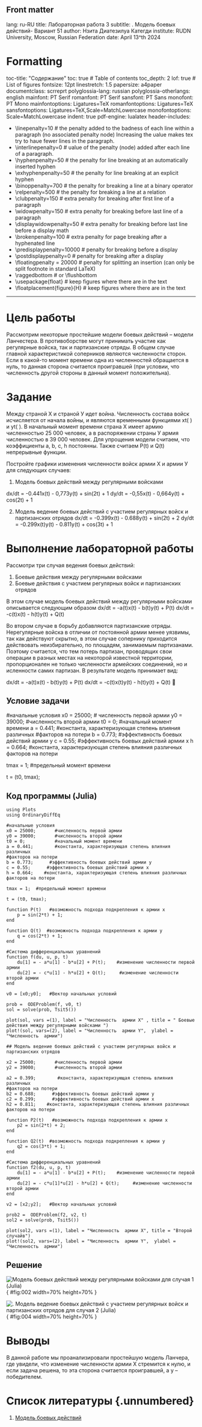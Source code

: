 ## Front matter
lang: ru-RU
title: 
        Лабораторная работа 3
subtitle: . Модель боевых действий- Вариант 51
author: Нзита Диатезилуа Категди
institute: RUDN University, Moscow, Russian Federation
date: April 13^th 2024


# Formatting
toc-title: "Содержание"
toc: true # Table of contents
toc_depth: 2
lof: true # List of figures
fontsize: 12pt
linestretch: 1.5
papersize: a4paper
documentclass: scrreprt
polyglossia-lang: russian
polyglossia-otherlangs: english
mainfont: PT Serif
romanfont: PT Serif
sansfont: PT Sans
monofont: PT Mono
mainfontoptions: Ligatures=TeX
romanfontoptions: Ligatures=TeX
sansfontoptions: Ligatures=TeX,Scale=MatchLowercase
monofontoptions: Scale=MatchLowercase
indent: true
pdf-engine: lualatex
header-includes:
  - \linepenalty=10 # the penalty added to the badness of each line within a paragraph (no associated penalty node) Increasing the υalue makes tex try to haυe fewer lines in the paragraph.
  - \interlinepenalty=0 # υalue of the penalty (node) added after each line of a paragraph.
  - \hyphenpenalty=50 # the penalty for line breaking at an automatically inserted hyphen
  - \exhyphenpenalty=50 # the penalty for line breaking at an explicit hyphen
  - \binoppenalty=700 # the penalty for breaking a line at a binary operator
  - \relpenalty=500 # the penalty for breaking a line at a relation
  - \clubpenalty=150 # extra penalty for breaking after first line of a paragraph
  - \widowpenalty=150 # extra penalty for breaking before last line of a paragraph
  - \displaywidowpenalty=50 # extra penalty for breaking before last line before a display math
  - \brokenpenalty=100 # extra penalty for page breaking after a hyphenated line
  - \predisplaypenalty=10000 # penalty for breaking before a display
  - \postdisplaypenalty=0 # penalty for breaking after a display
  - \floatingpenalty = 20000 # penalty for splitting an insertion (can only be split footnote in standard LaTeX)
  - \raggedbottom # or \flushbottom
  - \usepackage{float} # keep figures where there are in the text
  - \floatplacement{figure}{H} # keep figures where there are in the text
---

# Цель работы

Рассмотрим некоторые простейшие модели боевых действий – модели
Ланчестера. В противоборстве могут принимать участие как регулярные войска,
так и партизанские отряды. В общем случае главной характеристикой соперников
являются численности сторон. Если в какой-то момент времени одна из
численностей обращается в нуль, то данная сторона считается проигравшей (при
условии, что численность другой стороны в данный момент положительна).

# Задание
Между страной Х и страной У идет война. Численность состава войск исчисляется от начала войны, и являются временными функциями xt( ) и yt( ). В начальный момент времени страна Х имеет армию численностью 25 000 человек, а в распоряжении страны У армия численностью в 39 000 человек. Для упрощения модели считаем, что коэффициенты a, b, c, h  постоянны. Также считаем P(t) и Q(t) непрерывные функции.

Постройте графики изменения численности войск армии Х и армии У для следующих случаев:
1. Модель боевых действий между регулярными войсками

  dx/dt = -0.441x(t) - 0,773y(t) + sin(2t) + 1
  dy/dt = -0,55x(t) - 0,664y(t) + cos(2t) + 1

2. Модель ведение боевых действий с участием регулярных войск и партизанских отрядов
    dx/dt = -0.399x(t) - 0.688y(t) + sin(2t) + 2
    dy/dt = -0.299x(t)y(t) - 0.811y(t) + cos(3t) + 1

# Выполнение лабораторной работы

Рассмотри три случая ведения боевых действий:
1. Боевые действия между регулярными войсками
2. Боевые действия с участием регулярных войск и партизанских отрядов 

В этом случае модель боевых действий между регулярными войсками
описывается следующим образом
dx/dt = -a(t)x(t) - b(t)y(t) + P(t)
dx/dt = -c(t)x(t) - h(t)y(t) + Q(t)

Во втором случае в борьбу добавляются партизанские отряды. Нерегулярные войска в отличии от постоянной армии менее уязвимы, так как действуют скрытно, в этом случае сопернику приходится действовать неизбирательно, по площадям, занимаемым партизанами. Поэтому считается, что тем потерь партизан, проводящих свои операции в разных местах на некоторой известной территории, пропорционален не только численности армейских соединений, но и   исленности самих партизан. В результате модель принимает вид:

dx/dt = -a(t)x(t) - b(t)y(t) + P(t)
dx/dt = -c(t)x(t)y(t) - h(t)y(t) + Q(t)
 
## Условие задачи

#начальные условия
x0 = 25000;       # численность первой армии
y0 = 39000;       #численность второй армии
t0 = 0;           #начальный момент времени
a = 0.441;        #константа, характеризующая степень влияния различных
#факторов на потери
b = 0.773;      #эффективность боевых действий армии у
c = 0.55;      #эффективность боевых действий армии х
h = 0.664;    #константа, характеризующая степень влияния различных факторов на потери

tmax = 1;  #предельный момент времени

t = (t0, tmax);


## Код программы (Julia)

```
using Plots
using OrdinaryDiffEq

#начальные условия
x0 = 25000;       #численность первой армии
y0 = 39000;       #численность второй армии
t0 = 0;           #начальный момент времени
a = 0.441;        #константа, характеризующая степень влияния различных
#факторов на потери
b = 0.773;      #эффективность боевых действий армии у
c = 0.55;      #эффективность боевых действий армии х
h = 0.664;    #константа, характеризующая степень влияния различных факторов на потери

tmax = 1;  #предельный момент времени

t = (t0, tmax);

function P(t)   #возможность подхода подкрепления к армии х
    p = sin(2*t) + 1;
end

function Q(t)  #возможность подхода подкрепления к армии у
    q = cos(2*t) + 1;
end

#Система дифференциальных уравнений
function f(du, u, p, t)
    du[1] = - a*u[1] - b*u[2] + P(t);    #изменение численности первой армии
    du[2] = - c*u[1] - h*u[2] + Q(t);     #изменение численности второй армии
end

v0 = [x0;y0];   #Вектор начальных условий

prob =  ODEProblem(f, v0, t)
sol = solve(prob, Tsit5())

plot(sol, vars =(1), label = "Численность  армии Х" , title = " Боевые действия между регулярными войсками ")
plot!(sol, vars=(2), label = "Численность  армии Y",  ylabel = "Численность  армии")

## Модель ведение боевых действий с участием регулярных войск и  партизанских отрядов

x2 = 25000;       #численность первой армии
y2 = 39000;       #численность второй армии

a2 = 0.399;        #константа, характеризующая степень влияния различных
#факторов на потери
b2 = 0.688;      #эффективность боевых действий армии у
c2 = 0.299;      #эффективность боевых действий армии х
h2 = 0.811;    #константа, характеризующая степень влияния различных факторов на потери

function P2(t)   #возможность подхода подкрепления к армии х
    p2 = sin(2*t) + 2;
end

function Q2(t)  #возможность подхода подкрепления к армии у
    q2 = cos(3*t) + 1;
end

#Система дифференциальных уравнений
function f2(du, u, p, t)
    du[1] = - a*u[1] - b*u[2] + P(t);    #изменение численности первой армии
    du[2] = - c*u[1]*u[2] - h*u[2] + Q(t);     #изменение численности второй армии
end

v2 = [x2;y2];   #Вектор начальных условий

prob2 =  ODEProblem(f2, v2, t)
sol2 = solve(prob, Tsit5())

plot(sol2, vars =(1), label = "Численность  армии Х", title = "Второй случайв")
plot!(sol2, vars=(2), label = "Численность  армии Y",  ylabel = "Численность  армии")

```

## Решение

![ Модель боевых действий между регулярными войсками для случая 1 (Julia)](image/image1.png){ #fig:002 width=70% height=70% }

![ . Модель ведение боевых действий с участием регулярных войск и
партизанских отрядов для случая 2 (Julia)](image/image2.png){ #fig:004 width=70% height=70% }

# Выводы

В данной работе мы проанализировали простейшую модель Ланчера, где увидели, что изменение численности армии X стремится к нулю, и если задача решена, то эта сторона считается проигравшей, а y – победителем.
# Список литературы {.unnumbered}

1. [Модель боевых действий](https://esystem.rudn.ru/mod/resource/view.php?id=1100257)